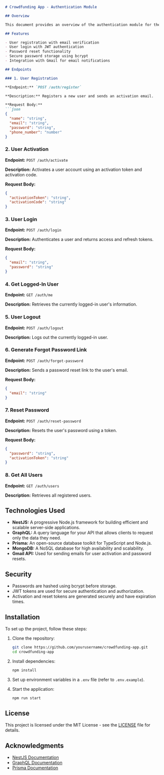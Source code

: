 ```markdown
# Crowdfunding App - Authentication Module

## Overview

This document provides an overview of the authentication module for the Crowdfunding App built using NestJS, GraphQL, Prisma, MongoDB, and Gmail for email services. The authentication module includes user registration, login, email verification, password reset, and user management functionalities.

## Features

- User registration with email verification
- User login with JWT authentication
- Password reset functionality
- Secure password storage using bcrypt
- Integration with Gmail for email notifications

## Endpoints

### 1. User Registration

**Endpoint:** `POST /auth/register`

**Description:** Registers a new user and sends an activation email.

**Request Body:**
```json
{
  "name": "string",
  "email": "string",
  "password": "string",
  "phone_number": "number"
}
```

### 2. User Activation

**Endpoint:** `POST /auth/activate`

**Description:** Activates a user account using an activation token and activation code.

**Request Body:**
```json
{
  "activationToken": "string",
  "activationCode": "string"
}
```

### 3. User Login

**Endpoint:** `POST /auth/login`

**Description:** Authenticates a user and returns access and refresh tokens.

**Request Body:**
```json
{
  "email": "string",
  "password": "string"
}
```

### 4. Get Logged-In User

**Endpoint:** `GET /auth/me`

**Description:** Retrieves the currently logged-in user's information.

### 5. User Logout

**Endpoint:** `POST /auth/logout`

**Description:** Logs out the currently logged-in user.

### 6. Generate Forgot Password Link

**Endpoint:** `POST /auth/forgot-password`

**Description:** Sends a password reset link to the user's email.

**Request Body:**
```json
{
  "email": "string"
}
```

### 7. Reset Password

**Endpoint:** `POST /auth/reset-password`

**Description:** Resets the user's password using a token.

**Request Body:**
```json
{
  "password": "string",
  "activationToken": "string"
}
```

### 8. Get All Users

**Endpoint:** `GET /auth/users`

**Description:** Retrieves all registered users.

## Technologies Used

- **NestJS:** A progressive Node.js framework for building efficient and scalable server-side applications.
- **GraphQL:** A query language for your API that allows clients to request only the data they need.
- **Prisma:** An open-source database toolkit for TypeScript and Node.js.
- **MongoDB:** A NoSQL database for high availability and scalability.
- **Gmail API:** Used for sending emails for user activation and password resets.

## Security

- Passwords are hashed using bcrypt before storage.
- JWT tokens are used for secure authentication and authorization.
- Activation and reset tokens are generated securely and have expiration times.

## Installation

To set up the project, follow these steps:

1. Clone the repository:
   ```bash
   git clone https://github.com/yourusername/crowdfunding-app.git
   cd crowdfunding-app
   ```

2. Install dependencies:
   ```bash
   npm install
   ```

3. Set up environment variables in a `.env` file (refer to `.env.example`).

4. Start the application:
   ```bash
   npm run start
   ```

## License

This project is licensed under the MIT License - see the [LICENSE](LICENSE) file for details.

## Acknowledgments

- [NestJS Documentation](https://docs.nestjs.com/)
- [GraphQL Documentation](https://graphql.org/)
- [Prisma Documentation](https://www.prisma.io/docs)
```